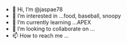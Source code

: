 - 👋 Hi, I’m @jaspae78
- 👀 I’m interested in ...food, baseball, snoopy
- 🌱 I’m currently learning ...APEX
- 💞️ I’m looking to collaborate on ...
- 📫 How to reach me ...

<!---
jaspae78/jaspae78 is a ✨ special ✨ repository because its `README.md` (this file) appears on your GitHub profile.
You can click the Preview link to take a look at your changes.
--->
